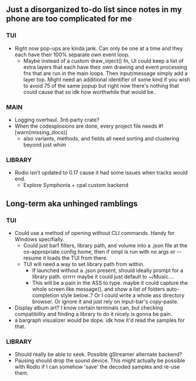## Just a disorganized to-do list since notes in my phone are too complicated for me

### TUI
* Right now pop-ups are kinda jank. Can only be one at a time and they each have their 100% separate own event loop.
    * Maybe instead of a custom draw_inject() fn, UI could keep a list of extra layers that each have their own drawing and event processing fns that are run in the main loops. Then input/message simply add a layer top. Might need an additional identifier of some kind if you wish to avoid 75 of the same popup but right now there's nothing that could cause that so idk how worthwhile that would be..

### MAIN
* Logging overhaul. 3rd-party crate?
* When the codesplosions are done, every project file needs #![warn(missing_docs)]
    * also variants, methods, and fields all need sorting and clustering beyond just whim

### LIBRARY
* Rodio isn't updated to 0.17 cause it had some issues when tracks would end.
    * Explore Symphonia + cpal custom backend

## Long-term aka unhinged ramblings

### TUI
* Could use a method of opening without CLI commands. Handy for Windows specifially.
    * Could just barf filters, library path, and volume into a .json file at the os-appropriate config home, then if ompl is run with no args or --resume it loads the TUI from there.
    * TUI will need a way to set library path from within.
        * If launched without a .json present, should ideally prompt for a library path. orrrrr maybe it could just default to ~/Music....
        * This will be a pain in the ASS to type. maybe it could capture the whole screen like message(), and show a list of folders auto-completion style below..? Or I could write a whole ass directory browser. Or ignore it and just rely on input-bar's copy-paste.
* Display album art? I know certain terminals can, but checking compatibility and finding a library to do it nicely is gonna be pain.
* a bargraph visualizer would be dope. idk how it'd read the samples for that.

### LIBRARY
* Should really be able to seek. Possible gStreamer alternate backend?
* Pausing should drop the sound device. This might actually be possible with Rodio if I can somehow 'save' the decoded samples and re-use them.
